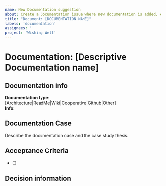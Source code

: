 ```yaml
---
name: New Documentation suggestion
about: Create a Documentation issue where new documentation is added, explained or status updated
title: "Document: [DOCUMENTATION NAME]"
labels: 'documentation'
assignees: ''
project: 'Wishing Well'
---
```


# Documentation: [Descriptive Documentation name]

## Documentation info

**Documentation type**: [Architecture|ReadMe|Wiki|Cooperative|Github|Other]   
**Info**:

## Documentation Case

Describe the documentation case and the case study thesis.

## Acceptance Criteria

- [ ] 

## Decision information

